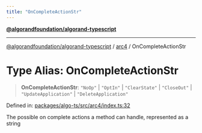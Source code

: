 ```yaml
---
title: "OnCompleteActionStr"
---
```


[**@algorandfoundation/algorand-typescript**](../../README.md)

***

[@algorandfoundation/algorand-typescript](../../README.md) / [arc4](../README.md) / OnCompleteActionStr

# Type Alias: OnCompleteActionStr

> **OnCompleteActionStr**: `"NoOp"` \| `"OptIn"` \| `"ClearState"` \| `"CloseOut"` \| `"UpdateApplication"` \| `"DeleteApplication"`

Defined in: [packages/algo-ts/src/arc4/index.ts:32](https://github.com/algorandfoundation/puya-ts/blob/main/packages/algo-ts/src/arc4/index.ts#L32)

The possible on complete actions a method can handle, represented as a string
